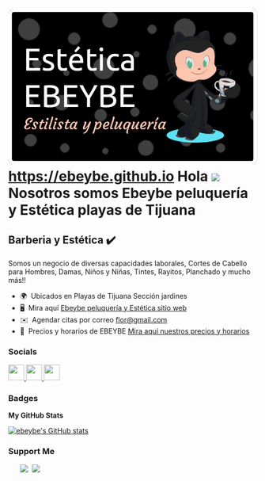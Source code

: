 ![Header](./ebeybe.png)
https://ebeybe.github.io
Hola ![](https://user-images.githubusercontent.com/18350557/176309783-0785949b-9127-417c-8b55-ab5a4333674e.gif) Nosotros somos Ebeybe peluquería y Estética playas de Tijuana
======================================================================================================================================================================

Barberia y Estética ✔️
----------------------

Somos un negocio de diversas capacidades laborales, Cortes de Cabello para Hombres, Damas, Niños y Niñas, Tintes, Rayitos, Planchado y mucho más!!

* 🌍  Ubicados en Playas de Tijuana Sección jardines
* 🖥️  Mira aquí [Ebeybe peluquería y Estética sitio web](https://ebeybe.github.io)
* ✉️  Agendar citas por correo [flor@gmail.com](mailto:flor@gmail.com)
* 🚀  Precios y horarios de EBEYBE  [Mira aquí nuestros precios y horarios](http://Ebeybe.net)


### Socials

<p align="left"> <a href="https://www.facebook.com/ebeybeplayas" target="_blank" rel="noreferrer"> <picture> <source media="(prefers-color-scheme: dark)" srcset="https://raw.githubusercontent.com/danielcranney/readme-generator/main/public/icons/socials/facebook-dark.svg" /> <source media="(prefers-color-scheme: light)" srcset="https://raw.githubusercontent.com/danielcranney/readme-generator/main/public/icons/socials/facebook.svg" /> <img src="https://raw.githubusercontent.com/danielcranney/readme-generator/main/public/icons/socials/facebook.svg" width="32" height="32" /> </picture> </a> <a href="https://www.github.com/ebeybe" target="_blank" rel="noreferrer"> <picture> <source media="(prefers-color-scheme: dark)" srcset="https://raw.githubusercontent.com/danielcranney/readme-generator/main/public/icons/socials/github-dark.svg" /> <source media="(prefers-color-scheme: light)" srcset="https://raw.githubusercontent.com/danielcranney/readme-generator/main/public/icons/socials/github.svg" /> <img src="https://raw.githubusercontent.com/danielcranney/readme-generator/main/public/icons/socials/github.svg" width="32" height="32" /> </picture> </a> <a href="https://www.x.com/ebeybe" target="_blank" rel="noreferrer"> <picture> <source media="(prefers-color-scheme: dark)" srcset="https://raw.githubusercontent.com/danielcranney/readme-generator/main/public/icons/socials/twitter-dark.svg" /> <source media="(prefers-color-scheme: light)" srcset="https://raw.githubusercontent.com/danielcranney/readme-generator/main/public/icons/socials/twitter.svg" /> <img src="https://raw.githubusercontent.com/danielcranney/readme-generator/main/public/icons/socials/twitter.svg" width="32" height="32" /> </picture> </a></p>

### Badges

<b>My GitHub Stats</b>

<a href="http://www.github.com/ebeybe"><img src="https://github-readme-stats.vercel.app/api?username=ebeybe&show_icons=true&hide=&count_private=true&title_color=0891b2&text_color=ffffff&icon_color=0891b2&bg_color=1c1917&hide_border=true&show_icons=true" alt="ebeybe's GitHub stats" /></a>

### Support Me

<ul style="list-style-type: none; margin: 0;">

<li style="display: inline-block; margin-right: 0.25rem;"><a href="https://www.buymeacoffee.com/ebeybe"><img src="https://cdn.buymeacoffee.com/buttons/v2/default-yellow.png" width="150"/></a></li>

<li style="display: inline-block; margin-right: 0.25rem;"><a href="https://www.ko-fi.com/Ebeybe"><img src="https://storage.ko-fi.com/cdn/kofi2.png?v=3" width="150"/></a></li>

</ul>
